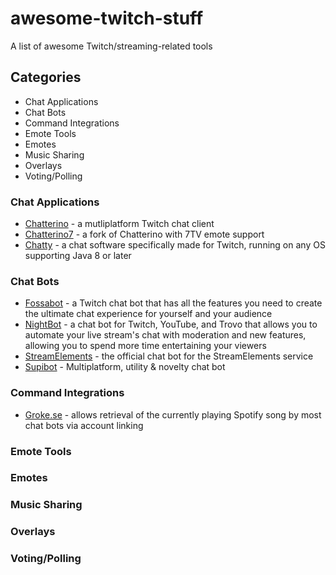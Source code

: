 # awesome-twitch-stuff
A list of awesome Twitch/streaming-related tools

## Categories
 - Chat Applications
 - Chat Bots
 - Command Integrations
 - Emote Tools
 - Emotes
 - Music Sharing
 - Overlays
 - Voting/Polling

### Chat Applications

 - [Chatterino](https://chatterino.com) - a mutliplatform Twitch chat client
 - [Chatterino7](https://github.com/SevenTV/chatterino7) - a fork of Chatterino with 7TV emote support
 - [Chatty](https://chatty.github.io) - a chat software specifically made for Twitch, running on any OS supporting Java 8 or later

### Chat Bots

 - [Fossabot](https://fossabot.com) - a Twitch chat bot that has all the features you need to create the ultimate chat experience for yourself and your audience
 - [NightBot](https://nightbot.tv) - a chat bot for Twitch, YouTube, and Trovo that allows you to automate your live stream's chat with moderation and new features, allowing you to spend more time entertaining your viewers
 - [StreamElements](https://streamelements.com) - the official chat bot for the StreamElements service
 - [Supibot](https://supinic.com) - Multiplatform, utility & novelty chat bot

### Command Integrations

 - [Groke.se](https://groke.se/twitch/spotify) - allows retrieval of the currently playing Spotify song by most chat bots via account linking

### Emote Tools



### Emotes



### Music Sharing



### Overlays



### Voting/Polling



